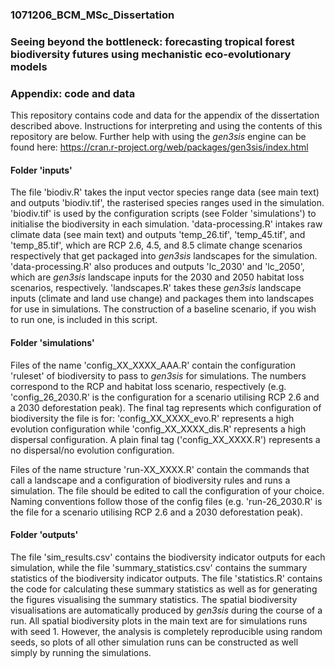 ### 1071206_BCM_MSc_Dissertation
### Seeing beyond the bottleneck: forecasting tropical forest biodiversity futures using mechanistic eco-evolutionary models
### Appendix: code and data


This repository contains code and data for the appendix of the dissertation described above. Instructions for interpreting and using the contents of this repository are below. Further help with using the _gen3sis_ engine can be found here: https://cran.r-project.org/web/packages/gen3sis/index.html

#### Folder 'inputs'

The file 'biodiv.R' takes the input vector species range data (see main text) and outputs 'biodiv.tif', the rasterised species ranges used in the simulation. 'biodiv.tif' is used by the configuration scripts (see Folder 'simulations') to initialise the biodiversity in each simulation. 'data-processing.R' intakes raw climate data (see main text) and outputs 'temp_26.tif', 'temp_45.tif', and 'temp_85.tif', which are RCP 2.6, 4.5, and 8.5 climate change scenarios respectively that get packaged into _gen3sis_ landscapes for the simulation. 'data-processing.R' also produces and outputs 'lc_2030' and 'lc_2050', which are _gen3sis_ landscape inputs for the 2030 and 2050 habitat loss scenarios, respectively. 'landscapes.R' takes these _gen3sis_ landscape inputs (climate and land use change) and packages them into landscapes for use in simulations. The construction of a baseline scenario, if you wish to run one, is included in this script. 


#### Folder 'simulations'

Files of the name 'config_XX_XXXX_AAA.R' contain the configuration 'ruleset' of biodiversity to pass to _gen3sis_ for simulations. The numbers correspond to the RCP and habitat loss scenario, respectively (e.g. 'config_26_2030.R' is the configuration for a scenario utilising RCP 2.6 and a 2030 deforestation peak). The final tag represents which configuration of biodiversity the file is for: 'config_XX_XXXX_evo.R' represents a high evolution configuration while 'config_XX_XXXX_dis.R' represents a high dispersal configuration. A plain final tag ('config_XX_XXXX.R') represents a no dispersal/no evolution configuration.

Files of the name structure 'run-XX_XXXX.R' contain the commands that call a landscape and a configuration of biodiversity rules and runs a simulation. The file should be edited to call the configuration of your choice. Naming conventions follow those of the config files (e.g. 'run-26_2030.R' is the file for a scenario utilising RCP 2.6 and a 2030 deforestation peak).

#### Folder 'outputs'

The file 'sim_results.csv' contains the biodiversity indicator outputs for each simulation, while the file 'summary_statistics.csv' contains the summary statistics of the biodiversity indicator outputs. The file 'statistics.R' contains the code for calculating these summary statistics as well as for generating the figures visualising the summary statistics. The spatial biodiversity visualisations are automatically produced by _gen3sis_ during the course of a run. All spatial biodiversity plots in the main text are for simulations runs with seed 1. However, the analysis is completely reproducible using random seeds, so plots of all other simulation runs can be constructed as well simply by running the simulations. 
